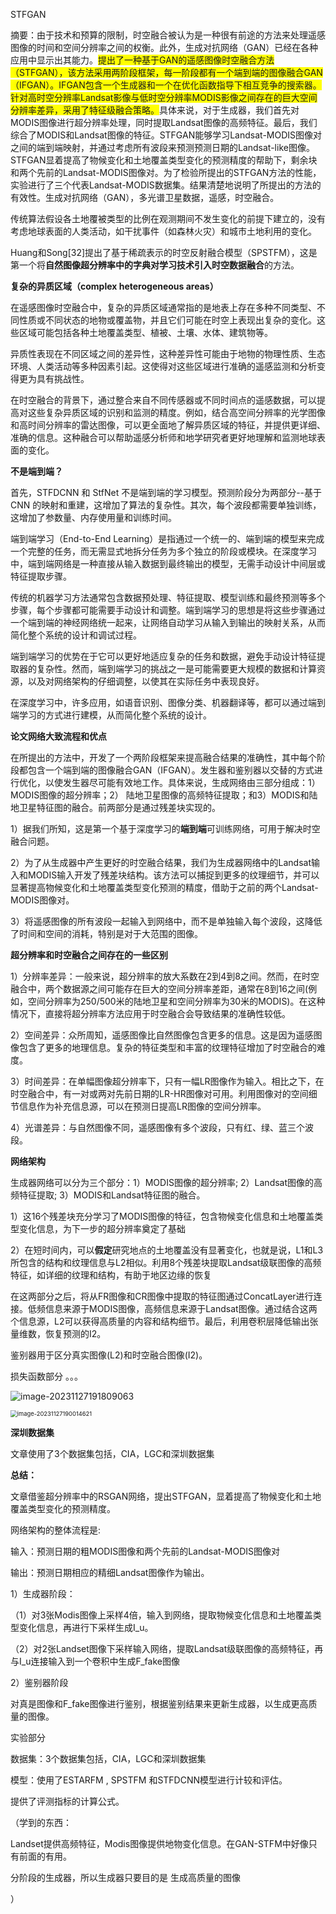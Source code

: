 STFGAN

摘要：由于技术和预算的限制，时空融合被认为是一种很有前途的方法来处理遥感图像的时间和空间分辨率之间的权衡。此外，生成对抗网络（GAN）已经在各种应用中显示出其能力。<span style="background-color: yellow;">提出了一种基于GAN的遥感图像时空融合方法（STFGAN），该方法采用两阶段框架，每一阶段都有一个端到端的图像融合GAN（IFGAN）。IFGAN包含一个生成器和一个在优化函数指导下相互竞争的搜索器。针对高时空分辨率Landsat影像与低时空分辨率MODIS影像之间存在的巨大空间分辨率差异，采用了特征级融合策略。</span>具体来说，对于生成器，我们首先对MODIS图像进行超分辨率处理，同时提取Landsat图像的高频特征。最后，我们综合了MODIS和Landsat图像的特征。STFGAN能够学习Landsat-MODIS图像对之间的端到端映射，并通过考虑所有波段来预测预测日期的Landsat-like图像。STFGAN显着提高了物候变化和土地覆盖类型变化的预测精度的帮助下，剩余块和两个先前的Landsat-MODIS图像对。为了检验所提出的STFGAN方法的性能，实验进行了三个代表Landsat-MODIS数据集。结果清楚地说明了所提出的方法的有效性。生成对抗网络（GAN），多光谱卫星数据，遥感，时空融合。







传统算法假设各土地覆被类型的比例在观测期间不发生变化的前提下建立的，没有考虑地球表面的人类活动，如干扰事件（如森林火灾）和城市土地利用的变化。

Huang和Song[32]提出了基于稀疏表示的时空反射融合模型（SPSTFM），这是第一个将**自然图像超分辨率中的字典对学习技术引入时空数据融合**的方法。





**复杂的异质区域（complex heterogeneous areas）**

在遥感图像时空融合中，复杂的异质区域通常指的是地表上存在多种不同类型、不同性质或不同状态的地物或覆盖物，并且它们可能在时空上表现出复杂的变化。这些区域可能包括各种土地覆盖类型、植被、土壤、水体、建筑物等。

异质性表现在不同区域之间的差异性，这种差异性可能由于地物的物理性质、生态环境、人类活动等多种因素引起。这使得对这些区域进行准确的遥感监测和分析变得更为具有挑战性。

在时空融合的背景下，通过整合来自不同传感器或不同时间点的遥感数据，可以提高对这些复杂异质区域的识别和监测的精度。例如，结合高空间分辨率的光学图像和高时间分辨率的雷达图像，可以更全面地了解异质区域的特征，并提供更详细、准确的信息。这种融合可以帮助遥感分析师和地学研究者更好地理解和监测地球表面的变化。



**不是端到端？**



首先，STFDCNN 和 StfNet 不是端到端的学习模型。预测阶段分为两部分--基于 CNN 的映射和重建，这增加了算法的复杂性。其次，每个波段都需要单独训练，这增加了参数量、内存使用量和训练时间。



端到端学习（End-to-End Learning）是指通过一个统一的、端到端的模型来完成一个完整的任务，而无需显式地拆分任务为多个独立的阶段或模块。在深度学习中，端到端网络是一种直接从输入数据到最终输出的模型，无需手动设计中间层或特征提取步骤。

传统的机器学习方法通常包含数据预处理、特征提取、模型训练和最终预测等多个步骤，每个步骤都可能需要手动设计和调整。端到端学习的思想是将这些步骤通过一个端到端的神经网络统一起来，让网络自动学习从输入到输出的映射关系，从而简化整个系统的设计和调试过程。

端到端学习的优势在于它可以更好地适应复杂的任务和数据，避免手动设计特征提取器的复杂性。然而，端到端学习的挑战之一是可能需要更大规模的数据和计算资源，以及对网络架构的仔细调整，以使其在实际任务中表现良好。

在深度学习中，许多应用，如语音识别、图像分类、机器翻译等，都可以通过端到端学习的方式进行建模，从而简化整个系统的设计。



**论文网络大致流程和优点**

在所提出的方法中，开发了一个两阶段框架来提高融合结果的准确性，其中每个阶段都包含一个端到端的图像融合GAN（IFGAN）。发生器和鉴别器以交替的方式进行优化，以使发生器尽可能有效地工作。具体来说，生成网络由三部分组成：1）MODIS图像的超分辨率；2） 陆地卫星图像的高频特征提取；和3）MODIS和陆地卫星特征图的融合。前两部分是通过残差块实现的。

1）据我们所知，这是第一个基于深度学习的**端到端**可训练网络，可用于解决时空融合问题。

2）为了从生成器中产生更好的时空融合结果，我们为生成器网络中的Landsat输入和MODIS输入开发了残差块结构。该方法可以捕捉到更多的纹理细节，并可以显著提高物候变化和土地覆盖类型变化预测的精度，借助于之前的两个Landsat-MODIS图像对。

3）将遥感图像的所有波段一起输入到网络中，而不是单独输入每个波段，这降低了时间和空间的消耗，特别是对于大范围的图像。





**超分辨率和时空融合之间存在的一些区别**

1）分辨率差异：一般来说，超分辨率的放大系数在2到4到8之间。然而，在时空融合中，两个数据源之间可能存在巨大的空间分辨率差距，通常在8到16之间(例如，空间分辨率为250/500米的陆地卫星和空间分辨率为30米的MODIS)。在这种情况下，直接将超分辨率方法应用于时空融合会导致结果的准确性较低。

2）空间差异：众所周知，遥感图像比自然图像包含更多的信息。这是因为遥感图像包含了更多的地理信息。复杂的特征类型和丰富的纹理特征增加了时空融合的难度。

3）时间差异：在单幅图像超分辨率下，只有一幅LR图像作为输入。相比之下，在时空融合中，有一对或两对先前日期的LR-HR图像对可用。利用图像对的空间细节信息作为补充信息源，可以在预测日提高LR图像的空间分辨率。

4）光谱差异：与自然图像不同，遥感图像有多个波段，只有红、绿、蓝三个波段。







**网络架构**

生成器网络可以分为三个部分：1）MODIS图像的超分辨率; 2）Landsat图像的高频特征提取; 3）MODIS和Landsat特征图的融合。

1）这16个残差块充分学习了MODIS图像的特征，包含物候变化信息和土地覆盖类型变化信息，为下一步的超分辨率奠定了基础

2）在短时间内，可以**假定**研究地点的土地覆盖没有显著变化，也就是说，L1和L3所包含的结构和纹理信息与L2相似。利用8个残差块提取Landsat级联图像的高频特征，如详细的纹理和结构，有助于地区边缘的恢复

在这两部分之后，将从FR图像和CR图像中提取的特征图通过ConcatLayer进行连接。低频信息来源于MODIS图像，高频信息来源于Landsat图像。通过结合这两个信息源，L2可以获得高质量的内容和结构细节。最后，利用卷积层降低输出张量维数，恢复预测的I2。

鉴别器用于区分真实图像(L2)和时空融合图像(I2)。

损失函数部分
。。。

![image-20231127191809063](C:\Users\hwh\AppData\Roaming\Typora\typora-user-images\image-20231127191809063.png)

<img src="C:\Users\hwh\AppData\Roaming\Typora\typora-user-images\image-20231127190014621.png" alt="image-20231127190014621" style="zoom:67%;" />





**深圳数据集**

文章使用了3个数据集包括，CIA，LGC和深圳数据集





**总结：**

文章借鉴超分辨率中的RSGAN网络，提出STFGAN，显着提高了物候变化和土地覆盖类型变化的预测精度。

网络架构的整体流程是:

输入：预测日期的粗MODIS图像和两个先前的Landsat-MODIS图像对

输出：预测日期相应的精细Landsat图像作为输出。

1）生成器阶段：

（1）对3张Modis图像上采样4倍，输入到网络，提取物候变化信息和土地覆盖类型变化信息，再进行下采样生成I_u。

（2）对2张Landset图像下采样输入网络，提取Landsat级联图像的高频特征，再与I_u连接输入到一个卷积中生成F_fake图像

2）鉴别器阶段

对真是图像和F_fake图像进行鉴别，根据鉴别结果来更新生成器，以生成更高质量的图像。

实验部分

数据集：3个数据集包括，CIA，LGC和深圳数据集

模型：使用了ESTARFM , SPSTFM 和STFDCNN模型进行计较和评估。

提供了评测指标的计算公式。







（学到的东西：

Landset提供高频特征，Modis图像提供地物变化信息。在GAN-STFM中好像只有前面的有用。

分阶段的生成器，所以生成器只要目的是 生成高质量的图像

）

